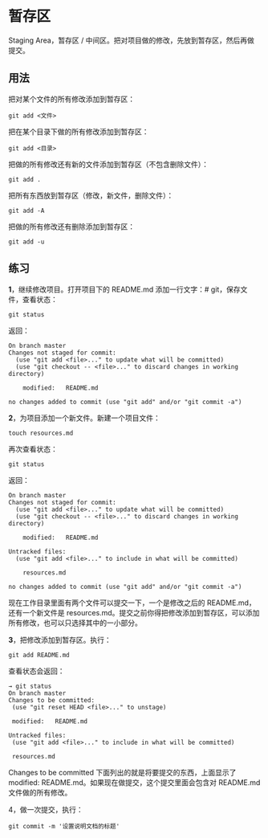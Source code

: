 # 暂存区

Staging Area，暂存区 / 中间区。把对项目做的修改，先放到暂存区，然后再做提交。

## 用法

把对某个文件的所有修改添加到暂存区：

```
git add <文件>
```

把在某个目录下做的所有修改添加到暂存区：

```
git add <目录>
```

把做的所有修改还有新的文件添加到暂存区（不包含删除文件）：

```
git add .
```

把所有东西放到暂存区（修改，新文件，删除文件）：

```
git add -A
```

把做的所有修改还有删除添加到暂存区：

```
git add -u
```

## 练习

**1**，继续修改项目。打开项目下的 README.md 添加一行文字：\# git，保存文件，查看状态：

```
git status
```

返回：

```
On branch master
Changes not staged for commit:
  (use "git add <file>..." to update what will be committed)
  (use "git checkout -- <file>..." to discard changes in working directory)

    modified:   README.md

no changes added to commit (use "git add" and/or "git commit -a")
```

**2**，为项目添加一个新文件。新建一个项目文件：

```
touch resources.md
```

再次查看状态：

```
git status
```

返回：

```
On branch master
Changes not staged for commit:
  (use "git add <file>..." to update what will be committed)
  (use "git checkout -- <file>..." to discard changes in working directory)

	modified:   README.md

Untracked files:
  (use "git add <file>..." to include in what will be committed)

	resources.md

no changes added to commit (use "git add" and/or "git commit -a")
```

现在工作目录里面有两个文件可以提交一下，一个是修改之后的 README.md，还有一个新文件是 resources.md。提交之前你得把修改添加到暂存区，可以添加所有修改，也可以只选择其中的一小部分。

**3**，把修改添加到暂存区。执行：

```
git add README.md
```

查看状态会返回：

```
→ git status
On branch master
Changes to be committed:
 (use "git reset HEAD <file>..." to unstage)

 modified:   README.md

Untracked files:
 (use "git add <file>..." to include in what will be committed)

 resources.md
```

Changes to be committed 下面列出的就是将要提交的东西，上面显示了 modified: README.md。如果现在做提交，这个提交里面会包含对 README.md 文件做的所有修改。

4，做一次提交，执行：

```
git commit -m '设置说明文档的标题'
```



